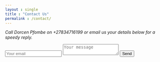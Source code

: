 ```yaml
---
layout : single
title : "Contact Us"
permalink : /contact/
---
```


*Call Dorcen Pfombe on +27834716199 or email us your details below for a speedy reply.*

<form method="POST" action="https://formspree.io/dorcepfombe@gmail.com">
  <input type="email" name="email" placeholder="Your email">
  <textarea name="message" placeholder="Your message"></textarea>
  <button type="submit">Send</button>
</form>